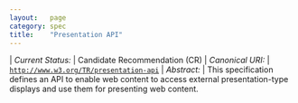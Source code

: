 ```yaml
---
layout:   page
category: spec
title:    "Presentation API"
---
```


| *Current Status:* | Candidate Recommendation (CR)
| *Canonical URI:* | [`http://www.w3.org/TR/presentation-api`](http://www.w3.org/TR/presentation-api)
| *Abstract:* | This specification defines an API to enable web content to access external presentation-type displays and use them for presenting web content.